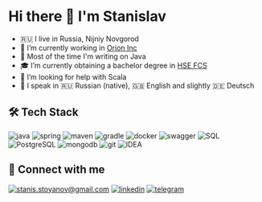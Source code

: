 # Hi there 👋 I'm Stanislav

- 🇷🇺 I live in Russia, Nijniy Novgorod
- 🔭 I’m currently working in [Orion Inc](https://www.orioninc.com/) 
- 🌱 Most of the time I'm writing on Java
- 🎓 I’m currently obtaining a bachelor degree in [HSE FCS](https://nnov.hse.ru/en/ba/se/)
- 🤔 I’m looking for help with Scala
- 🎤 I speak in 🇷🇺 Russian (native), 🇬🇧 English and slightly 🇩🇪 Deutsch 

## 🛠 Tech Stack

![java](https://img.shields.io/badge/java%20-%2314354C.svg?&style=for-the-badge&logo=java&logoColor=orange)
![spring](https://img.shields.io/badge/Spring-light?style=for-the-badge&logo=spring&logoColor=white)
![maven](https://img.shields.io/badge/Maven-C71A36?style=for-the-badge&logo=apache-maven)
![gradle](https://img.shields.io/badge/Gradle-%232496ED.svg?style=for-the-badge&logo=gradle)
![docker](https://img.shields.io/badge/docker-%232496ED.svg?&style=for-the-badge&logo=docker&logoColor=white) 
![swagger](https://img.shields.io/badge/swagger-%2385EA2D.svg?&style=for-the-badge&logo=swagger&logoColor=black)
![SQL](https://img.shields.io/badge/-SQL-orange?style=for-the-badge&logo=sql)
![PostgreSQL](https://img.shields.io/badge/-PostgreSQL-blue?style=for-the-badge&logo=postgresql)
![mongodb](https://img.shields.io/badge/mongodb%20-%23CC0000.svg?&style=for-the-badge&logo=mongodb&logoColor=success) 
![git](https://img.shields.io/badge/git%20-%23F05033.svg?&style=for-the-badge&logo=git&logoColor=white)
![IDEA](https://img.shields.io/badge/idea-%23000000.svg?&style=for-the-badge&logo=intellij-idea&logoColor=white)


## 🤝 Connect with me

[![stanis.stoyanov@gmail.com](https://img.shields.io/badge/stanis.stoyanov@gmail.com%20-%23E62B1E.svg?&style=for-the-badge&logo=mail.ru&logoColor=white)](mailto:stanis.stoyanov@gmail.com) [![linkedin](https://img.shields.io/badge/linkedin%20-%230077B5.svg?&style=for-the-badge&logo=linkedin&logoColor=white)](https://www.linkedin.com/in/ssstoyanov/) [![telegram](https://img.shields.io/badge/telegram%20-%230077B5.svg?&style=for-the-badge&logo=telegram&logoColor=white)](https://t.me/slowslav) 
